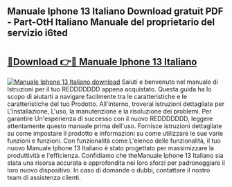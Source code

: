 ## Manuale Iphone 13 Italiano Download gratuit PDF - Part-OtH Italiano Manuale del proprietario del servizio i6ted

# <h2><a href="http://dfd72d1.blite.top/?on=Manuale+Iphone+13+Italiano">🔗Download 👉🔴 Manuale Iphone 13 Italiano</a></h2>

[![Manuale Iphone 13 Italiano download](https://i.imgur.com/lujVjoI.png)](http://dfd72d1.blite.top/?on=Manuale+Iphone+13+Italiano)
Saluti e benvenuto nel manuale di Istruzioni per il tuo REDDDDDDD appena acquistato. Questa guida ha lo scopo di aiutarti a navigare facilmente tra le caratteristiche e le caratteristiche del tuo Prodotto. All'interno, troverai istruzioni dettagliate per L'installazione, L'uso, la manutenzione e la risoluzione dei problemi. Per garantire Un'esperienza di successo con il nuovo REDDDDDDD, leggere attentamente questo manuale prima dell'uso. Fornisce istruzioni dettagliate su come impostare il prodotto e informazioni su come utilizzare le sue varie funzioni e funzioni. Con funzionalità come L'elenco delle funzionalità, il tuo nuovo Manuale Iphone 13 Italiano è stato progettato per massimizzare la produttività e l'efficienza. Confidiamo che theManuale Iphone 13 Italiano sia stata una risorsa accurata e approfondita nei loro sforzi per padroneggiare il loro nuovo dispositivo. In caso di domande o dubbi, contattare il nostro team di assistenza clienti.
